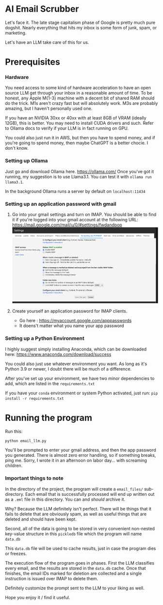 # AI Email Scrubber
Let's face it. The late stage capitalism phase of Google is pretty much pure dogshit. Nearly everything that
hits my inbox is some form of junk, spam, or marketing. 

Let's have an LLM take care of this for us.

# Prerequisites

### Hardware

You need access to some kind of hardware acceleration to have an open source LLM get through your inbox in a reasonable amount of time. To be honest, any Apple M{1-3} machine with a decent bit of shared RAM should do the trick. M1s aren't crazy fast
but will absolutely work. M3s are probably amazing, but I haven't personally used one.

If you have an NVIDIA 30xx or 40xx with at least 8GB of VRAM (ideally 12GB), this is better. You may need to install CUDA drivers and such. Refer to Ollama docs to verify if your LLM is in fact running on GPU.

You could also just run it in AWS, but then you have to spend money, and if you're going to spend money, then maybe ChatGPT is a better chocie. I don't know.


### Setting up Ollama
Just go and download Ollama here. https://ollama.com/
Once you've got it running, my suggestion is to use Llama3.1. You can test it with `ollama run llama3.1`. 

In the background Ollama runs a server by default on `localhost:11434`


### Setting up an application password with gmail

1) Go into your gmail settings and turn on IMAP.
    You should be able to find it if you're logged into your gmail account at the following URL: https://mail.google.com/mail/u/0/#settings/fwdandpop
    ![img.png](resources/img.png)

2) Create yourself an application password for IMAP clients. 
   * Go here : https://myaccount.google.com/apppasswords
   * It doens't matter what you name your app password

### Setting up a Python Environment

I highly suggest simply installing Anaconda, which can be downloaded here: 
https://www.anaconda.com/download/success

You could also just use whatever environment you want. As long as it's Python 3.9 or newer, I doubt there will be much of a difference.

After you've set up your environment, we have two minor dependencies to add, which are listed in the `requirements.txt`

If you have your `conda` environment or system Python activated, just run:
`pip install -r requirements.txt`

# Running the program

Run this:
```bash
python email_llm.py
```
You'll be prompted to enter your gmail address, and then the app password you generated. There is almost zero error handling, so if something breaks, ping me. 
Sorry, I wrote it in an afternoon on labor day... with screaming children. 

### Important things to note

In the directory of the project, the program will create a `email_files/` sub-directory. Each email that is successfully processed will end up written out as a `.eml` file in this directory. 
You can and *should* archive it. 

Why? Because the LLM definitely isn't perfect. There will be things that it fails to delete that are obviously spam, as well as useful things that are deleted and should have been kept.

Second, all of the data is going to be stored in very convenient non-nested key-value structure in this `pickledb` file which the program will name
`data.db`

This `data.db` file will be used to cache results, just in case the program dies or freezes. 

The execution flow of the program goes in phases. First the LLM classifies every email, and the results are stored in the `data.db` cache.
Once that finishes, the email IDs marked for deletion are collected and a single instruction is issued over IMAP to delete them.

Definitely customize the prompt sent to the LLM to your liking as well.

Hope you enjoy it / find it useful.
